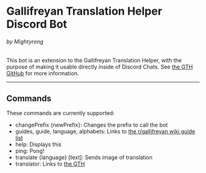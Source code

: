 # Gallifreyan Translation Helper Discord Bot
###### by Mightyrong

This bot is an extension to the Gallifreyan Translation Helper, with the purpose of making it usable directly inside of Discord Chats.
See [the GTH GitHub](https://github.com/Mightyfrong/gallifreyan-translation-helper) for more information.

---
## Commands

These commands are currently supported:

* changePrefix {newPrefix}: Changes the prefix to call the bot
* guides, guide, language, alphabets: Links to [the r/gallifreyan wiki guide list](https://www.reddit.com/r/gallifreyan/wiki/language#wiki_incomplete_list_of_all_gallifreyan_alphabets)
* help: Displays this
* ping: Pong!
* translate {language} [text]: Sends image of translation
* translator: Links to [the GTH](https://mightyfrong.github.io/gallifreyan-translation-helper/)
